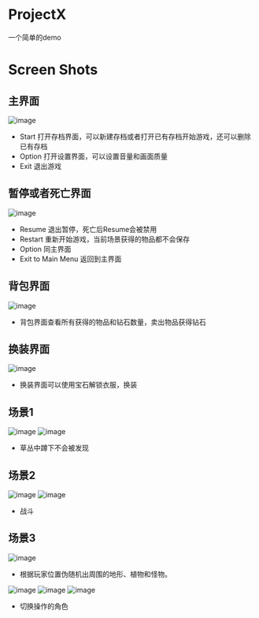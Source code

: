 # ProjectX
一个简单的demo

# Screen Shots
## 主界面
![image](https://github.com/houshuai/ProjectX/blob/master/ScreenShots/主界面.png)
* Start 打开存档界面，可以新建存档或者打开已有存档开始游戏，还可以删除已有存档<br>
* Option 打开设置界面，可以设置音量和画面质量<br>
* Exit 退出游戏<br>

## 暂停或者死亡界面
![image](https://github.com/houshuai/ProjectX/blob/master/ScreenShots/死亡.暂停.png)
* Resume 退出暂停，死亡后Resume会被禁用<br>
* Restart 重新开始游戏，当前场景获得的物品都不会保存<br>
* Option 同主界面<br>
* Exit to Main Menu 返回到主界面<br>

## 背包界面
![image](https://github.com/houshuai/ProjectX/blob/master/ScreenShots/背包.png)
* 背包界面查看所有获得的物品和钻石数量，卖出物品获得钻石<br>

## 换装界面
![image](https://github.com/houshuai/ProjectX/blob/master/ScreenShots/换装.png)
* 换装界面可以使用宝石解锁衣服，换装<br>

## 场景1
![image](https://github.com/houshuai/ProjectX/blob/master/ScreenShots/场景1_1.png)
![image](https://github.com/houshuai/ProjectX/blob/master/ScreenShots/场景1_2.png)
* 草丛中蹲下不会被发现<br>

## 场景2
![image](https://github.com/houshuai/ProjectX/blob/master/ScreenShots/场景2_1.png)
![image](https://github.com/houshuai/ProjectX/blob/master/ScreenShots/场景2_2.png)
* 战斗

## 场景3
![image](https://github.com/houshuai/ProjectX/blob/master/ScreenShots/场景3的LOD网格.jpg)
* 根据玩家位置伪随机出周围的地形、植物和怪物。<br>

![image](https://github.com/houshuai/ProjectX/blob/master/ScreenShots/场景3_1.png)
![image](https://github.com/houshuai/ProjectX/blob/master/ScreenShots/场景3_2.png)
![image](https://github.com/houshuai/ProjectX/blob/master/ScreenShots/场景3_3.png)
* 切换操作的角色

